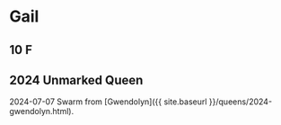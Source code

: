 # Gail

## 10 F

## 2024 Unmarked Queen

2024-07-07 Swarm from [Gwendolyn]({{ site.baseurl }}/queens/2024-gwendolyn.html).
